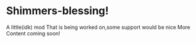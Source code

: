 # Shimmers-blessing!

A little(idk) mod That is being worked on,some support would be nice
More Content coming soon!

